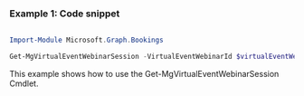 ### Example 1: Code snippet

```powershell

Import-Module Microsoft.Graph.Bookings

Get-MgVirtualEventWebinarSession -VirtualEventWebinarId $virtualEventWebinarId

```
This example shows how to use the Get-MgVirtualEventWebinarSession Cmdlet.

